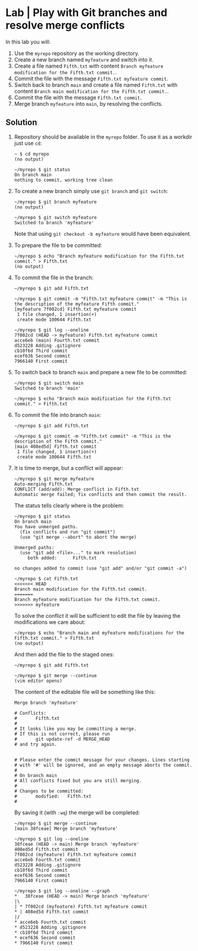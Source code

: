 # Lab | Play with Git branches and resolve merge conflicts

In this lab you will:

1. Use the `myrepo` repository as the working directory.
2. Create a new branch named `myfeature` and switch into it.
3. Create a file named `Fifth.txt` with content
   `Branch myfeature modification for the Fifth.txt commit.`.
4. Commit the file with the message `Fifth.txt myfeature commit`.
5. Switch back to branch `main` and create a file named `Fifth.txt` with content
   `Branch main modification for the Fifth.txt commit.`.
6. Commit the file with the message `Fifth.txt commit`.
7. Merge branch `myfeature` into `main`, by resolving the conflicts.

## Solution

1. Repository should be available in the `myrepo` folder. To use it as a workdir
   just use `cd`:

   ```console
   ~ $ cd myrepo
   (no output)

   ~/myrepo $ git status
   On branch main
   nothing to commit, working tree clean
   ```

2. To create a new branch simply use `git branch` and `git switch`:

   ```console
   ~/myrepo $ git branch myfeature
   (no output)

   ~/myrepo $ git switch myfeature
   Switched to branch 'myfeature'
   ```

   Note that using `git checkout -b myfeature` would have been equivalent.

3. To prepare the file to be committed:

   ```console
   ~/myrepo $ echo "Branch myfeature modification for the Fifth.txt commit." > Fifth.txt
   (no output)
   ```

4. To commit the file in the branch:

   ```console
   ~/myrepo $ git add Fifth.txt

   ~/myrepo $ git commit -m "Fifth.txt myfeature commit" -m "This is the description of the myfeature Fifth commit."
   [myfeature 7f002cd] Fifth.txt myfeature commit
    1 file changed, 1 insertion(+)
    create mode 100644 Fifth.txt

   ~/myrepo $ git log --oneline
   7f002cd (HEAD -> myfeature) Fifth.txt myfeature commit
   acce6eb (main) Fourth.txt commit
   d523228 Adding .gitignore
   cb10f6d Third commit
   ecef636 Second commit
   7966140 First commit
   ```

5. To switch back to branch `main` and prepare a new file to be committed:

   ```console
   ~/myrepo $ git switch main
   Switched to branch 'main'

   ~/myrepo $ echo "Branch main modification for the Fifth.txt commit." > Fifth.txt
   ```

6. To commit the file into branch `main`:

   ```console
   ~/myrepo $ git add Fifth.txt

   ~/myrepo $ git commit -m "Fifth.txt commit" -m "This is the description of the Fifth commit."
   [main 408ed5d] Fifth.txt commit
    1 file changed, 1 insertion(+)
    create mode 100644 Fifth.txt
   ```

7. It is time to merge, but a conflict will appear:

   ```console
   ~/myrepo $ git merge myfeature
   Auto-merging Fifth.txt
   CONFLICT (add/add): Merge conflict in Fifth.txt
   Automatic merge failed; fix conflicts and then commit the result.
   ```

   The status tells clearly where is the problem:

   ```console
   ~/myrepo $ git status
   On branch main
   You have unmerged paths.
     (fix conflicts and run "git commit")
     (use "git merge --abort" to abort the merge)

   Unmerged paths:
     (use "git add <file>..." to mark resolution)
        both added:      Fifth.txt

   no changes added to commit (use "git add" and/or "git commit -a")

   ~/myrepo $ cat Fifth.txt
   <<<<<<< HEAD
   Branch main modification for the Fifth.txt commit.
   =======
   Branch myfeature modification for the Fifth.txt commit.
   >>>>>>> myfeature
   ```

   To solve the conflict it will be sufficient to edit the file by leaving the modifications we care about:

   ```console
   ~/myrepo $ echo "Branch main and myfeature modifications for the Fifth.txt commit." > Fifth.txt
   (no output)
   ```

   And then add the file to the staged ones:

   ```console
   ~/myrepo $ git add Fifth.txt

   ~/myrepo $ git merge --continue
   (vim editor opens)
   ```

   The content of the editable file will be something like this:

   ```console
   Merge branch 'myfeature'

   # Conflicts:
   #       Fifth.txt
   #
   # It looks like you may be committing a merge.
   # If this is not correct, please run
   #       git update-ref -d MERGE_HEAD
   # and try again.


   # Please enter the commit message for your changes. Lines starting
   # with '#' will be ignored, and an empty message aborts the commit.
   #
   # On branch main
   # All conflicts fixed but you are still merging.
   #
   # Changes to be committed:
   #       modified:   Fifth.txt
   #
   ```

   By saving it (with `:wq`) the merge will be completed:

   ```console
   ~/myrepo $ git merge --continue
   [main 38fceae] Merge branch 'myfeature'

   ~/myrepo $ git log --oneline
   38fceae (HEAD -> main) Merge branch 'myfeature'
   408ed5d Fifth.txt commit
   7f002cd (myfeature) Fifth.txt myfeature commit
   acce6eb Fourth.txt commit
   d523228 Adding .gitignore
   cb10f6d Third commit
   ecef636 Second commit
   7966140 First commit

   ~/myrepo $ git log --oneline --graph
   *   38fceae (HEAD -> main) Merge branch 'myfeature'
   |\
   | * 7f002cd (myfeature) Fifth.txt myfeature commit
   * | 408ed5d Fifth.txt commit
   |/
   * acce6eb Fourth.txt commit
   * d523228 Adding .gitignore
   * cb10f6d Third commit
   * ecef636 Second commit
   * 7966140 First commit
   ```
